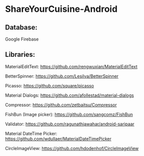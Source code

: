 # ShareYourCuisine-Android

## Database:
Google Firebase

## Libraries:

MaterialEditText: https://github.com/rengwuxian/MaterialEditText

BetterSpinner: https://github.com/Lesilva/BetterSpinner

Picasso: https://github.com/square/picasso

Material Dialogs: https://github.com/afollestad/material-dialogs

Compressor: https://github.com/zetbaitsu/Compressor

FishBun (Image picker): https://github.com/sangcomz/FishBun

Validator: https://github.com/ragunathjawahar/android-saripaar

Material DateTime Picker: https://github.com/wdullaer/MaterialDateTimePicker

CircleImageView: https://github.com/hdodenhof/CircleImageView
